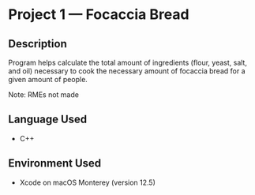 # Project 1 — Focaccia Bread
## Description
Program helps calculate the total amount of ingredients (flour, yeast, salt, and oil) necessary to cook the necessary amount of focaccia bread for a given amount of people.

Note: RMEs not made

## Language Used
* C++

## Environment Used
* Xcode on macOS Monterey (version 12.5)

